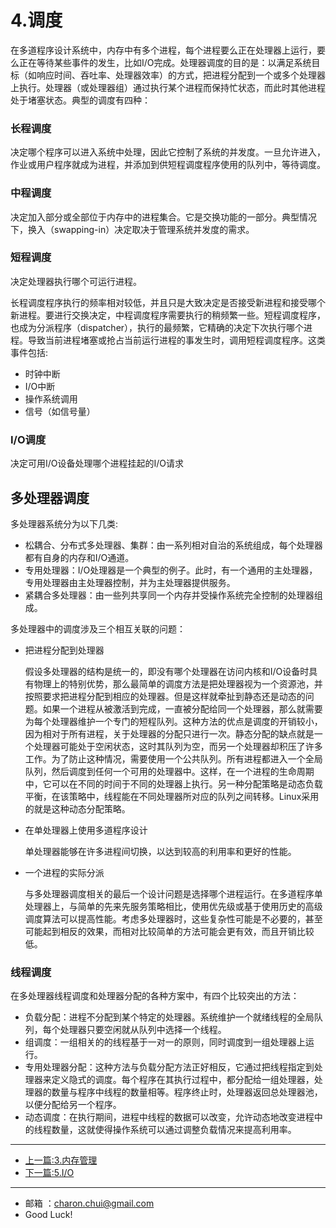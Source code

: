 # 4.调度



在多道程序设计系统中，内存中有多个进程，每个进程要么正在处理器上运行，要么正在等待某些事件的发生，比如I/O完成。处理器调度的目的是：以满足系统目标（如响应时间、吞吐率、处理器效率）的方式，把进程分配到一个或多个处理器上执行。处理器（或处理器组）通过执行某个进程而保持忙状态，而此时其他进程处于堵塞状态。典型的调度有四种： 

### 长程调度

决定哪个程序可以进入系统中处理，因此它控制了系统的并发度。一旦允许进入，作业或用户程序就成为进程，并添加到供短程调度程序使用的队列中，等待调度。



### 中程调度

决定加入部分或全部位于内存中的进程集合。它是交换功能的一部分。典型情况下，换入（swapping-in）决定取决于管理系统并发度的需求。



### 短程调度

决定处理器执行哪个可运行进程。

长程调度程序执行的频率相对较低，并且只是大致决定是否接受新进程和接受哪个新进程。要进行交换决定，中程调度程序需要执行的稍频繁一些。短程调度程序，也成为分派程序（dispatcher），执行的最频繁，它精确的决定下次执行哪个进程。导致当前进程堵塞或抢占当前运行进程的事发生时，调用短程调度程序。这类事件包括: 

- 时钟中断
- I/O中断
- 操作系统调用
- 信号（如信号量）



### I/O调度

决定可用I/O设备处理哪个进程挂起的I/O请求



## 多处理器调度



多处理器系统分为以下几类: 

- 松耦合、分布式多处理器、集群：由一系列相对自治的系统组成，每个处理器都有自身的内存和I/O通道。
- 专用处理器：I/O处理器是一个典型的例子。此时，有一个通用的主处理器，专用处理器由主处理器控制，并为主处理器提供服务。
- 紧耦合多处理器：由一些列共享同一个内存并受操作系统完全控制的处理器组成。



多处理器中的调度涉及三个相互关联的问题： 

- 把进程分配到处理器

    假设多处理器的结构是统一的，即没有哪个处理器在访问内核和I/O设备时具有物理上的特别优势，那么最简单的调度方法是把处理器视为一个资源池，并按照要求把进程分配到相应的处理器。但是这样就牵扯到静态还是动态的问题。如果一个进程从被激活到完成，一直被分配给同一个处理器，那么就需要为每个处理器维护一个专门的短程队列。这种方法的优点是调度的开销较小，因为相对于所有进程，关于处理器的分配只进行一次。静态分配的缺点就是一个处理器可能处于空闲状态，这时其队列为空，而另一个处理器却积压了许多工作。为了防止这种情况，需要使用一个公共队列。所有进程都进入一个全局队列，然后调度到任何一个可用的处理器中。这样，在一个进程的生命周期中，它可以在不同的时间于不同的处理器上执行。另一种分配策略是动态负载平衡，在该策略中，线程能在不同处理器所对应的队列之间转移。Linux采用的就是这种动态分配策略。

    

- 在单处理器上使用多道程序设计

    单处理器能够在许多进程间切换，以达到较高的利用率和更好的性能。

- 一个进程的实际分派

    与多处理器调度相关的最后一个设计问题是选择哪个进程运行。在多道程序单处理器上，与简单的先来先服务策略相比，使用优先级或基于使用历史的高级调度算法可以提高性能。考虑多处理器时，这些复杂性可能是不必要的，甚至可能起到相反的效果，而相对比较简单的方法可能会更有效，而且开销比较低。





### 线程调度

在多处理器线程调度和处理器分配的各种方案中，有四个比较突出的方法：

- 负载分配：进程不分配到某个特定的处理器。系统维护一个就绪线程的全局队列，每个处理器只要空闲就从队列中选择一个线程。
- 组调度：一组相关的的线程基于一对一的原则，同时调度到一组处理器上运行。
- 专用处理器分配：这种方法与负载分配方法正好相反，它通过把线程指定到处理器来定义隐式的调度。每个程序在其执行过程中，都分配给一组处理器，处理器的数量与程序中线程的数量相等。程序终止时，处理器返回总处理器池，以便分配给另一个程序。
- 动态调度：在执行期间，进程中线程的数据可以改变，允许动态地改变进程中的线程数量，这就使得操作系统可以通过调整负载情况来提高利用率。



---



- [上一篇:3.内存管理](https://github.com/CharonChui/AndroidNote/blob/master/OperatingSystem/3.%E5%86%85%E5%AD%98%E7%AE%A1%E7%90%86.md)
- [下一篇:5.I/O](https://github.com/CharonChui/AndroidNote/blob/master/OperatingSystem/5.I:O.md)


---

- 邮箱 ：charon.chui@gmail.com  
- Good Luck! 

